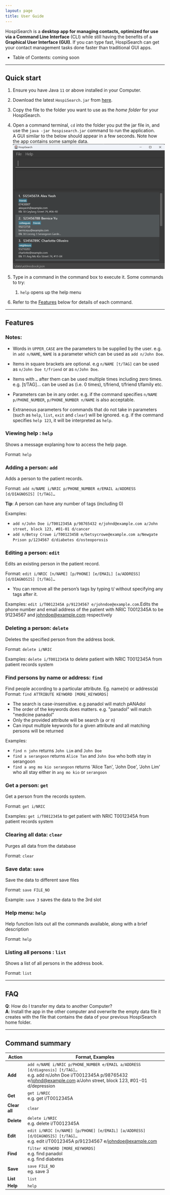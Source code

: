 ```yaml
---
layout: page
title: User Guide
---
```


HospiSearch is a **desktop app for managing contacts, optimized for use via a Command Line Interface** 
(CLI) while still having the benefits of a **Graphical User Interface (GUI)**. If you can type fast, HospiSearch can get your contact management tasks done faster than traditional GUI apps.

* Table of Contents: coming soon

--------------------------------------------------------------------------------------------------------------------

## Quick start

1. Ensure you have Java `11` or above installed in your Computer.

2. Download the latest `HospiSearch.jar` from [here](https://github.com/AY2223S2-CS2103T-T11-4/tp/releases).

3. Copy the file to the folder you want to use as the _home folder_ for your HospiSearch.

4. Open a command terminal, `cd` into the folder you put the jar file in, and use the `java -jar hospisearch.jar` command to run the application.<br>
   A GUI similar to the below should appear in a few seconds. Note how the app contains some sample data.<br>
   ![Ui](images/Ui.png)
5. Type in a command in the command box to execute it. Some commands to try:
   1. `help` opens up the help menu
6. Refer to the [Features](#features) below for details of each command.

--------------------------------------------------------------------------------------------------------------------

## Features

### Notes:
- Words in `UPPER_CASE` are the parameters to be supplied by the user.
e.g. in `add n/NAME`, `NAME` is a parameter which can be used as `add n/John Doe`.

- Items in square brackets are optional.
e.g `n/NAME [t/TAG]` can be used as `n/John Doe t/friend` or as `n/John Doe`.

- Items with `…` after them can be used multiple times including zero times.
e.g. [t/TAG]…​ can be used as   (i.e. 0 times), t/friend, t/friend t/family etc.
- Parameters can be in any order.
  e.g. if the command specifies `n/NAME p/PHONE_NUMBER`, `p/PHONE_NUMBER n/NAME` is also acceptable.
- Extraneous parameters for commands that do not take in parameters (such as `help`, `list`, `exit` and `clear`) will be ignored.
  e.g. if the command specifies `help 123`, it will be interpreted as `help`.




  
### Viewing help : `help`

Shows a message explaning how to access the help page.

Format: `help`


### Adding a person: `add`

Adds a person to the patient records.

Format: `add n/NAME i/NRIC p/PHONE_NUMBER e/EMAIL a/ADDRESS [d/DIAGNOSIS] [t/TAG]…`


**Tip**: A person can have any number of tags (including 0)


Examples:
* `add n/John Doe i/T0012345A p/98765432 e/johnd@example.com a/John street, block 123, #01-01 d/cancer`
* `add n/Betsy Crowe i/T0012345B e/betsycrowe@example.com a/Newgate Prison p/1234567 d/diabetes d/osteoporosis`



### Editing a person: `edit`

Edits an existing person in the patient record.

Format: `edit i/NRIC [n/NAME] [p/PHONE] [e/EMAIL] [a/ADDRESS] [d/DIAGNOSIS] [t/TAG]…​`

* You can remove all the person’s tags by typing t/ without specifying any tags after it.

Examples: `edit i/T0012345A p/91234567 e/johndoe@example.com`.Edits the phone number and email address of the patient with NRIC T0012345A to be 91234567 and johndoe@example.com respectively


### Deleting a person: `delete`

Deletes the specified person from the address book.

Format: `delete i/NRIC`

Examples: `delete i/T0012345A` to delete patient with NRIC T0012345A from patient records system

### Find persons by name or address: `find`

Find people according to a particular attribute. Eg. name(n) or address(a)
Format: `find ATTRIBUTE KEYWORD [MORE_KEYWORDS]`


* The search is case-insensitive. e.g panadol will match pANAdol
* The order of the keywords does matters. e.g. "panadol" will match "medicine panadol"
* Only the provided attribute will be search (a or n)
* Can input multiple keywords for a given attribute and all matching persons will be returned


Examples:
* `find n john` returns `John Lim` and `John Doe` 
* `find a serangoon` returns `Alice Tan` and `John Doe` who both stay in serangoon
*  `find a ang mo kio serangoon` returns 'Alice Tan', 'John Doe', 'John Lim' who all stay either in `ang mo kio` or  `serangoon`

### Get a person: `get`
Get a person from the records system.

Format: `get i/NRIC`

Examples: `get i/T0012345A` to get patient with NRIC T0012345A from patient records system
  

### Clearing all data: `clear`
Purges all data from the database

Format: `clear`

### Save data: `save`
Save the data to different save files

Format: `save FILE_NO`

Example: `save 3` saves the data to the 3rd slot

### Help menu: `help`
Help function lists out all the commands available, along with a brief description

Format: `help`

### Listing all persons : `list`

Shows a list of all persons in the address book.

Format: `list`


--------------------------------------------------------------------------------------------------------------------

## FAQ

**Q**: How do I transfer my data to another Computer?<br>
**A**: Install the app in the other computer and overwrite the empty data file it creates with the file that contains the data of your previous HospiSearch home folder.

--------------------------------------------------------------------------------------------------------------------

## Command summary

| Action        | Format, Examples                                                                                                                                                                                |
|---------------|-------------------------------------------------------------------------------------------------------------------------------------------------------------------------------------------------|
| **Add**       | `add n/NAME i/NRIC p/PHONE_NUMBER e/EMAIL a/ADDRESS [d/diagnosis] [t/TAG]…​` <br/> e.g. add n/John Doe i/T0012345A p/98765432 e/johnd@example.com a/John street, block 123, #01-01 d/depression |
| **Get**       | `get i/NRIC` <br/> e.g. get i/T0012345A                                                                                                                                                         |
| **Clear all** | `clear`                                                                                                                                                                                         |
| **Delete**    | `delete i/NRIC` <br/> e.g. delete i/T0012345A                                                                                                                                                   |
| **Edit**      | `edit i/NRIC [n/NAME] [p/PHONE] [e/EMAIL] [a/ADDRESS] [d/DIAGNOSIS] [t/TAG]…​` <br/> e.g. edit i/T0012345A p/91234567 e/johndoe@example.com                                                     |
| **Find**      | `filter KEYWORD [MORE_KEYWORDS]` <br/> e.g. find panadol <br/> e.g. find diabetes                                                                                                               |
| **Save**      | `save FILE_NO` <br/> eg. save 3                                                                                                                                                                 |
| **List**      | `list`                                                                                                                                                                                          |
| **Help**      | `help`                                                                                                                                                                                          |
